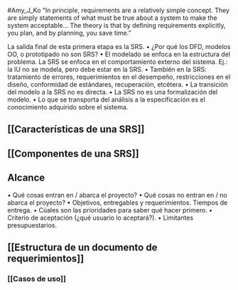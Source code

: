 #Amy_J_Ko
“In principle, requirements are a relatively simple concept. They are simply statements of what must be true about a system to make the system acceptable…
The theory is that by defining requirements explicitly, you plan, and by planning, you save time.”

La salida final de esta primera etapa es la SRS.
• ¿Por qué los DFD, modelos OO, o prototipado no son SRS?
• El modelado se enfoca en la estructura del problema. La SRS se enfoca en el
comportamiento externo del sistema.
Ej.: la IU no se modela, pero debe estar en la SRS.
• También en la SRS: tratamiento de errores, requerimientos en el desempeño,
restricciones en el diseño, conformidad de estándares, recuperación, etcétera.
• La transición del modelo a la SRS no es directa.
• La SRS no es una formalización del modelo.
• Lo que se transporta del análisis a la especificación es el conocimiento adquirido
sobre el sistema.
## [[Características de una SRS]]
## [[Componentes de una SRS]]

## Alcance
• Qué cosas entran en / abarca el proyecto?
• Qué cosas no entran en / no abarca el proyecto?
• Objetivos, entregables y requerimientos. Tiempos de entrega.
• Cúales son las prioridades para saber qué hacer primero.
• Criterio de aceptación (¿qué usuario lo aceptará?).
• Limitantes presupuestarios.

## [[Estructura de un documento de requerimientos]]

### [[Casos de uso]]